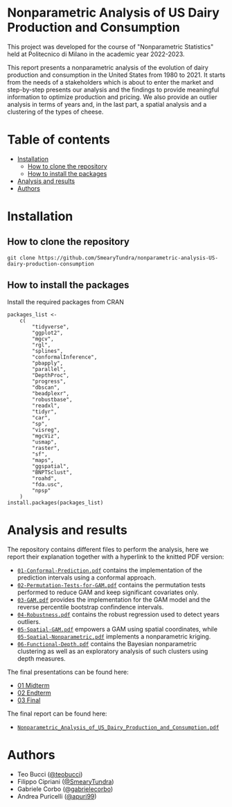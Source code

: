 <!-- omit from toc -->
# Nonparametric Analysis of US Dairy Production and Consumption

This project was developed for the course of "Nonparametric Statistics" held at Politecnico di Milano in the academic year 2022-2023.

This report presents a nonparametric analysis of the evolution of dairy production and consumption in the United States from 1980 to 2021. It starts from the needs of a stakeholders which is about to enter the market and step-by-step presents our analysis and the findings to provide meaningful information to optimize production and pricing. We also provide an outlier analysis in terms of years and, in the last part, a spatial analysis and a clustering of the types of cheese.

<!-- omit from toc -->
# Table of contents

- [Installation](#installation)
  - [How to clone the repository](#how-to-clone-the-repository)
  - [How to install the packages](#how-to-install-the-packages)
- [Analysis and results](#analysis-and-results)
- [Authors](#authors)

# Installation

## How to clone the repository

```
git clone https://github.com/SmearyTundra/nonparametric-analysis-US-dairy-production-consumption
```

## How to install the packages

Install the required packages from CRAN

```
packages_list <-
    c(
        "tidyverse",
        "ggplot2",
        "mgcv",
        "rgl",
        "splines",
        "conformalInference",
        "pbapply",
        "parallel",
        "DepthProc",
        "progress",
        "dbscan",
        "beadplexr",
        "robustbase",
        "readxl",
        "tidyr",
        "car",
        "sp",
        "visreg",
        "mgcViz",
        "usmap",
        "raster",
        "sf",
        "maps",
        "ggspatial",
        "BNPTSclust",
        "roahd",
        "fda.usc",
        "npsp"
    )
install.packages(packages_list)
```

# Analysis and results

The repository contains different files to perform the analysis, here we report their explanation together with a hyperlink to the knitted PDF version:

- [`01-Conformal-Prediction.pdf`](./01-Conformal-Prediction.pdf) contains the implementation of the prediction intervals using a conformal approach.
- [`02-Permutation-Tests-for-GAM.pdf`](./02-Permutation-Tests-for-GAM.pdf) contains the permutation tests performed to reduce GAM and keep significant covariates only.
- [`03-GAM.pdf`](./03-GAM.pdf) provides the implementation for the GAM model and the reverse percentile bootstrap confindence intervals.
- [`04-Robustness.pdf`](./04-Robustness.pdf) contains the robust regression used to detect years outliers.
- [`05-Spatial-GAM.pdf`](./05-Spatial-GAM.pdf) empowers a GAM using spatial coordinates, while [`05-Spatial-Nonparametric.pdf`](./05-Spatial-Nonparametric.pdf) implements a nonparametric kriging.
- [`06-Functional-Depth.pdf`](./06-Functional-Depth.pdf) contains the Bayesian nonparametric clustering as well as an exploratory analysis of such clusters using depth measures.

The final presentations can be found here:

- [01 Midterm](./presentations/01%20Nonparametric%20Statistics%20Midterm%20Slides%20(Bucci%2C%20Cipriani%2C%20Corbo%2C%20Puricelli).pdf)
- [02 Endterm](./presentations/02%20Nonparametric%20Statistics%20Endterm%20Slides%20(Bucci%2C%20Cipriani%2C%20Corbo%2C%20Puricelli).pdf)
- [03 Final](./presentations/03%20Nonparametric%20Statistics%20Final%20Slides%20(Bucci%2C%20Cipriani%2C%20Corbo%2C%20Puricelli).pdf)

The final report can be found here:

- [`Nonparametric_Analysis_of_US_Dairy_Production_and_Consumption.pdf`](./report/Nonparametric_Analysis_of_US_Dairy_Production_and_Consumption.pdf)

# Authors

- Teo Bucci ([@teobucci](https://www.github.com/teobucci))
- Filippo Cipriani ([@SmearyTundra](https://www.github.com/SmearyTundra))
- Gabriele Corbo ([@gabrielecorbo](https://www.github.com/gabrielecorbo))
- Andrea Puricelli ([@apuri99](https://www.github.com/apuri99))




